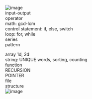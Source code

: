 ![image](https://github.com/Mahmudur-Rahman-Tasin/C-program/assets/85746604/a62e245b-c4b0-474f-a80a-bf0a606e37ee)    
input-output    
operator   
math: gcd-lcm     
control statement: if, else, switch   
loop: for, while    
series    
pattern  
 
array 1d, 2d   
string: UNIQUE words, sorting, counting   
function   
RECURSION   
POINTER   
file   
structure   
![image](https://github.com/Mahmudur-Rahman-Tasin/C-program/assets/85746604/68d96482-db5f-4485-b3f7-db538988d8c2)   




